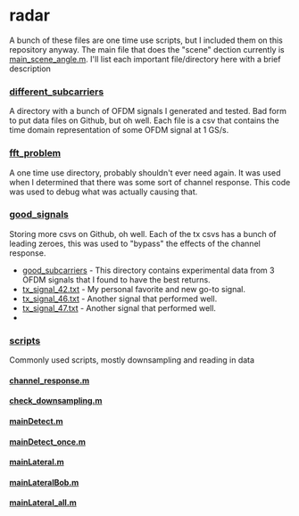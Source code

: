 radar
=====

A bunch of these files are one time use scripts, but I included them on this repository anyway. The main file that does the "scene" dection currently is [main_scene_angle.m](main_scene_angle.m). I'll list each important file/directory here with a brief description

### [different_subcarriers](different_subcarries)
  A directory with a bunch of OFDM signals I generated and tested. Bad form to put data files on Github, but oh well. Each file is a csv that contains the time domain representation of some OFDM signal at 1 GS/s.
  
### [fft_problem](fft_problem)
  A one time use directory, probably shouldn't ever need again. It was used when I determined that there was some sort of channel response. This code was used to debug what was actually causing that.
  
### [good_signals](good_signals)
  Storing more csvs on Github, oh well. Each of the tx csvs has a bunch of leading zeroes, this was used to "bypass" the effects of the channel response. 
  - [good_subcarriers](good_signals/good_subcarriers) - This directory contains experimental data from 3 OFDM signals that I found to have the best returns.
  - [tx_signal_42.txt](good_signals/tx_signal_42.txt) - My personal favorite and new go-to signal.
  - [tx_signal_46.txt](good_signals/tx_signal_46.txt) - Another signal that performed well.
  - [tx_signal_47.txt](good_signals/tx_signal_47.txt) - Another signal that performed well.
  - 

### [scripts](scripts)
  Commonly used scripts, mostly downsampling and reading in data

#### [channel_response.m](channel_response.m)
#### [check_downsampling.m](check_downsampling.m)
#### [mainDetect.m](mainDetect.m)
#### [mainDetect_once.m](mainDetect_once.m)
#### [mainLateral.m](mainLateral.m)
#### [mainLateralBob.m](mainLateralBob.m)
#### [mainLateral_all.m](mainLateral_all.m)
